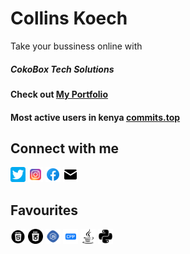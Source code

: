 # Collins Koech
<p>Take your bussiness online with</p>
<h5>CokoBox Tech Solutions</h5>
<h4>Check out <a href="https://collinskoechportfolio.web.app">My Portfolio</a></h4>
<h4>Most active users in kenya <a href="https://commits.top/kenya.html">commits.top</a></h4>
<h2>Connect with me </h2>
<a href="https://twitter.com/itskenyancoko"><img src="twitter.png" width="24px" height="24px" margin-left="5px"></a>
<a href="https://instagram.com/__co_ko_"><img src="instagram.png" width="24px" height="24px" margin-left="5px"></a>
<a href="https://facebook.com/collins.koech.169"><img src="facebook.png" width="24px" height="24px" margin-left="5px"></a>
<a href="mailto:collinskoechck34@gmail.com" target="blank"><img src="mail.png" width="24px" height="24px" margin-left="5px"></a>
<h2>Favourites</h2>
<img src="html5.png" width="24px" height="24px" margin-left="5px">
<img src="css3.png" width="24px" height="24px" margin-left="5px">
<img src="javascript.png" width="24px" height="24px" margin-left="5px">
<img src="cpp.png" width="24px" height="24px" margin-left="5px">
<img src="java.png" width="24px" height="24px" margin-left="5px">
<img src="python.png" width="24px" height="24px" margin-left="5px">